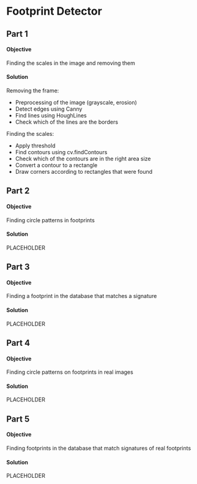 # Footprint Detector

## Part 1
#### Objective 
Finding the scales in the image and removing them
#### Solution
Removing the frame:
* Preprocessing of the image (grayscale, erosion)
* Detect edges using Canny
* Find lines using HoughLines
* Check which of the lines are the borders

Finding the scales:
* Apply threshold
* Find contours using cv.findContours
* Check which of the contours are in the right area size
* Convert a contour to a rectangle
* Draw corners according to rectangles that were found

## Part 2
#### Objective 
Finding circle patterns in footprints
#### Solution
PLACEHOLDER

## Part 3
#### Objective 
Finding a footprint in the database that matches a signature
#### Solution
PLACEHOLDER

## Part 4
#### Objective 
Finding circle patterns on footprints in real images
#### Solution
PLACEHOLDER

## Part 5
#### Objective 
Finding footprints in the database that match signatures of real footprints
#### Solution
PLACEHOLDER
